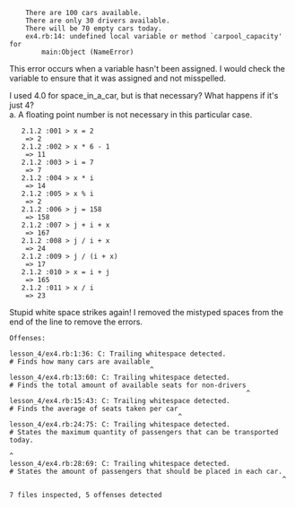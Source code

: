 ```
    There are 100 cars available.
    There are only 30 drivers available.
    There will be 70 empty cars today.
    ex4.rb:14: undefined local variable or method `carpool_capacity' for
        main:Object (NameError)
```
This error occurs when a variable hasn't been assigned. I would check the variable to ensure
that it was assigned and not misspelled. 

I used 4.0 for space_in_a_car, but is that necessary? What happens if it's just 4?  
  a. A floating point number is not necessary in this particular case.


```
   2.1.2 :001 > x = 2  
    => 2  
   2.1.2 :002 > x * 6 - 1  
    => 11  
   2.1.2 :003 > i = 7  
    => 7  
   2.1.2 :004 > x * i  
    => 14  
   2.1.2 :005 > x % i  
    => 2  
   2.1.2 :006 > j = 158  
    => 158  
   2.1.2 :007 > j + i + x  
    => 167  
   2.1.2 :008 > j / i + x  
    => 24  
   2.1.2 :009 > j / (i + x)  
    => 17  
   2.1.2 :010 > x = i + j  
    => 165  
   2.1.2 :011 > x / i  
    => 23  
```

Stupid white space strikes again! I removed the mistyped spaces from the end of the 
line to remove the errors. 

```
Offenses:

lesson_4/ex4.rb:1:36: C: Trailing whitespace detected.
# Finds how many cars are available
                                   ^
lesson_4/ex4.rb:13:60: C: Trailing whitespace detected.
# Finds the total amount of available seats for non-drivers
                                                           ^
lesson_4/ex4.rb:15:43: C: Trailing whitespace detected.
# Finds the average of seats taken per car
                                          ^
lesson_4/ex4.rb:24:75: C: Trailing whitespace detected.
# States the maximum quantity of passengers that can be transported today.
                                                                          ^
lesson_4/ex4.rb:28:69: C: Trailing whitespace detected.
# States the amount of passengers that should be placed in each car.
                                                                    ^

7 files inspected, 5 offenses detected
```
